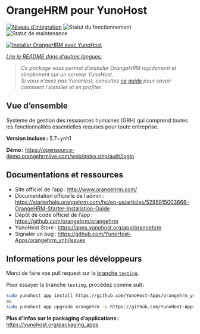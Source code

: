 <!--
Nota bene : ce README est automatiquement généré par <https://github.com/YunoHost/apps/tree/master/tools/readme_generator>
Il NE doit PAS être modifié à la main.
-->

# OrangeHRM pour YunoHost

[![Niveau d’intégration](https://apps.yunohost.org/badge/integration/orangehrm)](https://ci-apps.yunohost.org/ci/apps/orangehrm/)
![Statut du fonctionnement](https://apps.yunohost.org/badge/state/orangehrm)
![Statut de maintenance](https://apps.yunohost.org/badge/maintained/orangehrm)

[![Installer OrangeHRM avec YunoHost](https://install-app.yunohost.org/install-with-yunohost.svg)](https://install-app.yunohost.org/?app=orangehrm)

*[Lire le README dans d'autres langues.](./ALL_README.md)*

> *Ce package vous permet d’installer OrangeHRM rapidement et simplement sur un serveur YunoHost.*  
> *Si vous n’avez pas YunoHost, consultez [ce guide](https://yunohost.org/install) pour savoir comment l’installer et en profiter.*

## Vue d’ensemble

Système de gestion des ressources humaines (GRH) qui comprend toutes les fonctionnalités essentielles requises pour toute entreprise.

**Version incluse :** 5.7~ynh1

**Démo :** <https://opensource-demo.orangehrmlive.com/web/index.php/auth/login>
## Documentations et ressources

- Site officiel de l’app : <http://www.orangehrm.com/>
- Documentation officielle de l’admin : <https://starterhelp.orangehrm.com/hc/en-us/articles/5295915003666-OrangeHRM-Starter-Installation-Guide>
- Dépôt de code officiel de l’app : <https://github.com/orangehrm/orangehrm>
- YunoHost Store : <https://apps.yunohost.org/app/orangehrm>
- Signaler un bug : <https://github.com/YunoHost-Apps/orangehrm_ynh/issues>

## Informations pour les développeurs

Merci de faire vos pull request sur la [branche `testing`](https://github.com/YunoHost-Apps/orangehrm_ynh/tree/testing).

Pour essayer la branche `testing`, procédez comme suit :

```bash
sudo yunohost app install https://github.com/YunoHost-Apps/orangehrm_ynh/tree/testing --debug
ou
sudo yunohost app upgrade orangehrm -u https://github.com/YunoHost-Apps/orangehrm_ynh/tree/testing --debug
```

**Plus d’infos sur le packaging d’applications :** <https://yunohost.org/packaging_apps>
